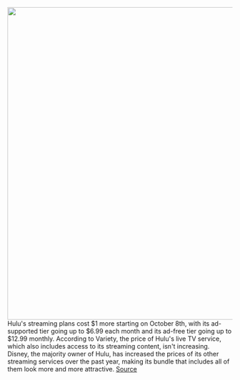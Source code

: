 <img src='https://cdn.vox-cdn.com/thumbor/VAfA5AjS609yDCiY7E_ZzyOaulc=/0x0:2040x1360/1200x800/filters:focal(857x517:1183x843)/cdn.vox-cdn.com/uploads/chorus_image/image/69827050/acastro_200320_1777_huluStock_0001.0.0.jpg' width='700px' /><br/>
Hulu's streaming plans cost $1 more starting on October 8th, with its ad-supported tier going up to $6.99 each month and its ad-free tier going up to $12.99 monthly. According to Variety, the price of Hulu's live TV service, which also includes access to its streaming content, isn't increasing. Disney, the majority owner of Hulu, has increased the prices of its other streaming services over the past year, making its bundle that includes all of them look more and more attractive.
<a href='https://www.theverge.com/2021/9/7/22661241/hulu-plans-ads-dollar-price-increase-monthly-subscription-disney'> Source <a/>